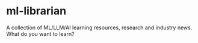 # ml-librarian
A collection of ML/LLM/AI learning resources, research and industry news. What do you want to learn?
